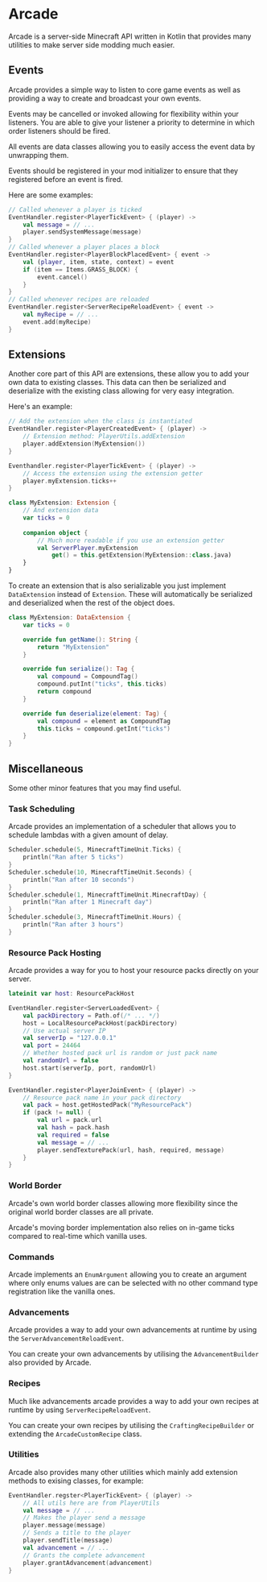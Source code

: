 # Arcade

Arcade is a server-side Minecraft API written in Kotlin that
provides many utilities to make server side modding much easier.

## Events

Arcade provides a simple way to listen to core game events as
well as providing a way to create and broadcast your own events.

Events may be cancelled or invoked allowing for flexibility within
your listeners. You are able to give your listener a priority to
determine in which order listeners should be fired.

All events are data classes allowing you to easily access the
event data by unwrapping them.

Events should be registered in your mod initializer to ensure
that they registered before an event is fired.

Here are some examples:

```kotlin
// Called whenever a player is ticked
EventHandler.register<PlayerTickEvent> { (player) ->
    val message = // ...
    player.sendSystemMessage(message)
}
// Called whenever a player places a block
EventHandler.register<PlayerBlockPlacedEvent> { event ->
    val (player, item, state, context) = event
    if (item == Items.GRASS_BLOCK) {
        event.cancel()
    }
}
// Called whenever recipes are reloaded
EventHandler.register<ServerRecipeReloadEvent> { event ->
    val myRecipe = // ...
    event.add(myRecipe)
}
```

## Extensions

Another core part of this API are extensions, these allow you
to add your own data to existing classes. This data can then be
serialized and deserialize with the existing class allowing for
very easy integration.

Here's an example:

```kotlin
// Add the extension when the class is instantiated
EventHandler.register<PlayerCreatedEvent> { (player) ->
    // Extension method: PlayerUtils.addExtension
    player.addExtension(MyExtension())
}

Eventhandler.register<PlayerTickEvent> { (player) -> 
    // Access the extension using the extension getter
    player.myExtension.ticks++
}

class MyExtension: Extension {
    // And extension data
    var ticks = 0
    
    companion object {
        // Much more readable if you use an extension getter
        val ServerPlayer.myExtension
            get() = this.getExtension(MyExtension::class.java)
    }
}
```

To create an extension that is also serializable you just implement
`DataExtension` instead of `Extension`. These will automatically be
serialized and deserialized when the rest of the object does.

```kotlin
class MyExtension: DataExtension {
    var ticks = 0

    override fun getName(): String {
        return "MyExtension"
    }

    override fun serialize(): Tag {
        val compound = CompoundTag()
        compound.putInt("ticks", this.ticks)
        return compound
    }

    override fun deserialize(element: Tag) {
        val compound = element as CompoundTag
        this.ticks = compound.getInt("ticks")
    }
}
```

## Miscellaneous

Some other minor features that you may find useful.

### Task Scheduling

Arcade provides an implementation of a scheduler that allows
you to schedule lambdas with a given amount of delay.

```kotlin
Scheduler.schedule(5, MinecraftTimeUnit.Ticks) {
    println("Ran after 5 ticks")
}
Scheduler.schedule(10, MinecraftTimeUnit.Seconds) {
    println("Ran after 10 seconds")
}
Scheduler.schedule(1, MinecraftTimeUnit.MinecraftDay) {
    println("Ran after 1 Minecraft day")
}
Scheduler.schedule(3, MinecraftTimeUnit.Hours) {
    println("Ran after 3 hours")
}
```

### Resource Pack Hosting

Arcade provides a way for you to host your resource packs
directly on your server.

```kotlin
lateinit var host: ResourcePackHost

EventHandler.register<ServerLoadedEvent> {
    val packDirectory = Path.of(/* ... */)
    host = LocalResourcePackHost(packDirectory)
    // Use actual server IP
    val serverIp = "127.0.0.1"
    val port = 24464
    // Whether hosted pack url is random or just pack name
    val randomUrl = false
    host.start(serverIp, port, randomUrl)
}

EventHandler.register<PlayerJoinEvent> { (player) ->
    // Resource pack name in your pack directory
    val pack = host.getHostedPack("MyResourcePack")
    if (pack != null) {
        val url = pack.url
        val hash = pack.hash
        val required = false
        val message = // ...
        player.sendTexturePack(url, hash, required, message)
    }
}
```

### World Border

Arcade's own world border classes allowing more flexibility
since the original world border classes are all private.

Arcade's moving border implementation also relies on in-game
ticks compared to real-time which vanilla uses.

### Commands

Arcade implements an `EnumArgument` allowing you to create
an argument where only enums values are can be selected with
no other command type registration like the vanilla ones.

### Advancements

Arcade provides a way to add your own advancements at runtime
by using the `ServerAdvancementReloadEvent`.

You can create your own advancements by utilising the 
`AdvancementBuilder` also provided by Arcade.

### Recipes

Much like advancements arcade provides a way to add your own
recipes at runtime by using `ServerRecipeReloadEvent`.

You can create your own recipes by utilising the
`CraftingRecipeBuilder` or extending the `ArcadeCustomRecipe` class.

### Utilities

Arcade also provides many other utilities which mainly add
extension methods to exising classes, for example:

```kotlin
EventHandler.regster<PlayerTickEvent> { (player) ->
    // All utils here are from PlayerUtils
    val message = // ...
    // Makes the player send a message
    player.message(message)
    // Sends a title to the player
    player.sendTitle(message)
    val advancement = // ...
    // Grants the complete advancement
    player.grantAdvancement(advancement)
}
```